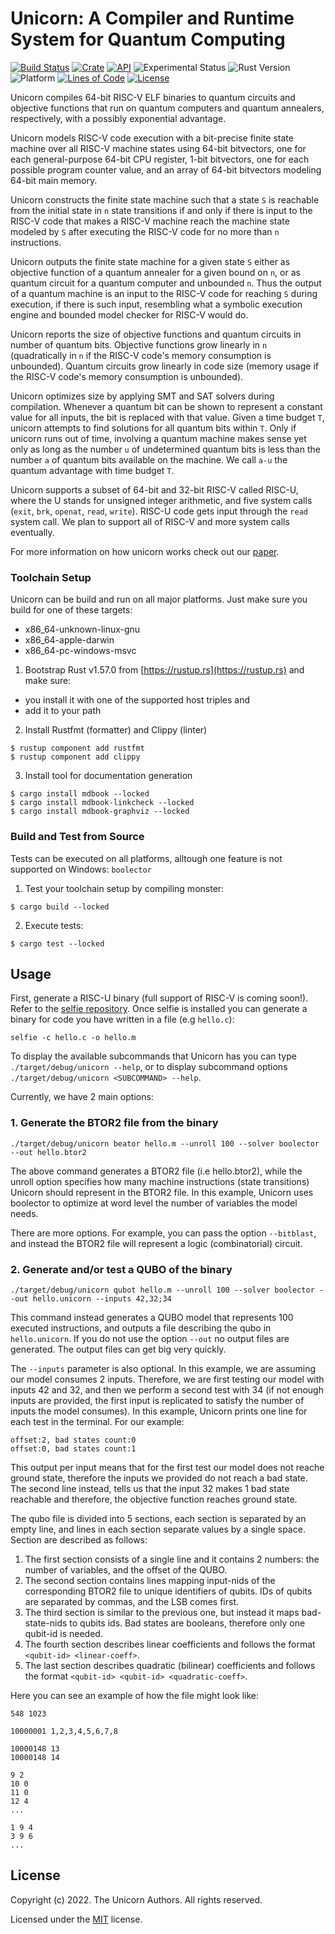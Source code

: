 # Unicorn: A Compiler and Runtime System for Quantum Computing

[![Build Status](https://img.shields.io/github/workflow/status/cksystemsgroup/monster/Test)](https://github.com/cksystemsgroup/monster/actions)
[![Crate](https://img.shields.io/crates/v/monster-rs.svg)](https://crates.io/crates/monster-rs)
[![API](https://docs.rs/monster-rs/badge.svg)](https://docs.rs/monster-rs)
![Experimental Status](https://img.shields.io/badge/status-experimental-yellow.svg)
![Rust Version](https://img.shields.io/badge/Rust-v1.57.0-yellow)
![Platform](https://img.shields.io/badge/platform-linux%20%7C%20macos%20%7C%20windows-brightgreen)
[![Lines of Code](https://img.shields.io/tokei/lines/github/cksystemsgroup/monster)](https://github.com/cksystemsgroup/monster)
[![License](https://img.shields.io/crates/l/monster-rs)](https://github.com/cksystemsgroup/monster/blob/master/LICENSE)

Unicorn compiles 64-bit RISC-V ELF binaries to quantum circuits and objective functions that run on quantum computers and quantum annealers, respectively, with a possibly exponential advantage.

Unicorn models RISC-V code execution with a bit-precise finite state machine over all RISC-V machine states using 64-bit bitvectors, one for each general-purpose 64-bit CPU register, 1-bit bitvectors, one for each possible program counter value, and an array of 64-bit bitvectors modeling 64-bit main memory.

Unicorn constructs the finite state machine such that a state `S` is reachable from the initial state in `n` state transitions if and only if there is input to the RISC-V code that makes a RISC-V machine reach the machine state modeled by `S` after executing the RISC-V code for no more than `n` instructions.

Unicorn outputs the finite state machine for a given state `S` either as objective function of a quantum annealer for a given bound on `n`, or as quantum circuit for a quantum computer and unbounded `n`. Thus the output of a quantum machine is an input to the RISC-V code for reaching `S` during execution, if there is such input, resembling what a symbolic execution engine and bounded model checker for RISC-V would do.

Unicorn reports the size of objective functions and quantum circuits in number of quantum bits. Objective functions grow linearly in `n` (quadratically in `n` if the RISC-V code's memory consumption is unbounded). Quantum circuits grow linearly in code size (memory usage if the RISC-V code's memory consumption is unbounded).

Unicorn optimizes size by applying SMT and SAT solvers during compilation. Whenever a quantum bit can be shown to represent a constant value for all inputs, the bit is replaced with that value. Given a time budget `T`, unicorn attempts to find solutions for all quantum bits within `T`. Only if unicorn runs out of time, involving a quantum machine makes sense yet only as long as the number `u` of undetermined quantum bits is less than the number `a` of quantum bits available on the machine. We call `a-u` the quantum advantage with time budget `T`.

Unicorn supports a subset of 64-bit and 32-bit RISC-V called RISC-U, where the U stands for unsigned integer arithmetic, and five system calls (`exit`, `brk`, `openat`, `read`, `write`). RISC-U code gets input through the `read` system call. We plan to support all of RISC-V and more system calls eventually.

For more information on how unicorn works check out our [paper](https://arxiv.org/abs/2111.12063).

### Toolchain Setup
Unicorn can be build and run on all major platforms.
Just make sure you build for one of these targets:
 - x86_64-unknown-linux-gnu
 - x86_64-apple-darwin
 - x86_64-pc-windows-msvc

1. Bootstrap Rust v1.57.0 from [https://rustup.rs](https://rustup.rs) and make sure:
 - you install it with one of the supported host triples and 
 - add it to your path
2. Install Rustfmt (formatter) and Clippy (linter)
```
$ rustup component add rustfmt
$ rustup component add clippy
```
3. Install tool for documentation generation
```
$ cargo install mdbook --locked
$ cargo install mdbook-linkcheck --locked
$ cargo install mdbook-graphviz --locked
```

### Build and Test from Source
Tests can be executed on all platforms, alltough one
feature is not supported on Windows: `boolector`

1. Test your toolchain setup by compiling monster:
```
$ cargo build --locked
```
2. Execute tests:
```
$ cargo test --locked
```
## Usage

First, generate a RISC-U binary (full support of RISC-V is coming soon!). Refer to the [selfie repository](https://github.com/cksystemsteaching/selfie). Once selfie is installed you can generate a binary for code you have written in a file (e.g `hello.c`):

```
selfie -c hello.c -o hello.m
```

To display the available subcommands that Unicorn has you can type `./target/debug/unicorn --help`, or to display subcommand options `./target/debug/unicorn <SUBCOMMAND> --help`.

Currently, we have 2 main options:
### 1. Generate the BTOR2 file from the binary
```
./target/debug/unicorn beator hello.m --unroll 100 --solver boolector --out hello.btor2
```
The above command generates a BTOR2 file (i.e hello.btor2), while the unroll option specifies how many machine instructions (state transitions) Unicorn should represent in the BTOR2 file. In this example, Unicorn uses boolector to optimize at word level the number of variables the model needs. 

There are more options. For example, you can pass the option `--bitblast`, and instead the BTOR2 file will represent a logic (combinatorial) circuit.


### 2. Generate and/or test a QUBO of the binary
```
./target/debug/unicorn qubot hello.m --unroll 100 --solver boolector --out hello.unicorn --inputs 42,32;34
```
This command instead generates a QUBO model that represents 100 executed instructions, and outputs a file describing the qubo in `hello.unicorn`. If you do not use the option `--out` no output files are generated. The output files can get big very quickly.

The `--inputs` parameter is also optional. In this example, we are assuming our model consumes 2 inputs. Therefore, we are first testing our model with inputs 42 and 32, and then we perform a second test with 34 (if not enough inputs are provided, the first input is replicated to satisfy the number of inputs the model consumes). In this example, Unicorn prints one line for each test in the terminal. For our example:

```
offset:2, bad states count:0
offset:0, bad states count:1
```

This output per input means that for the first test our model does not reache ground state, therefore the inputs we provided do not reach a bad state. The second line instead, tells us that the input 32 makes 1 bad state reachable and therefore, the objective function reaches ground state.

The qubo file is divided into 5 sections, each section is separated by an empty line, and lines in each section separate values by a single space. Section are described as follows:

1. The first section consists of a single line and it contains 2 numbers: the number of variables, and the offset of the QUBO. 
2. The second section contains lines mapping input-nids of the corresponding BTOR2 file to unique identifiers of qubits. IDs of qubits are separated by commas, and the LSB comes first.
3. The third section is similar to the previous one, but instead it maps bad-state-nids to qubits ids. Bad states are booleans, therefore only one qubit-id is needed.
4. The fourth section describes linear coefficients and follows the format `<qubit-id> <linear-coeff>`.
5. The last section describes quadratic (bilinear) coefficients and follows the format `<qubit-id> <qubit-id> <quadratic-coeff>`.

Here you can see an example of how the file might look like:

```
548 1023

10000001 1,2,3,4,5,6,7,8

10000148 13
10000148 14

9 2
10 0
11 0
12 4
...

1 9 4
3 9 6
...
```

## License

Copyright (c) 2022. The Unicorn Authors. All rights reserved.

Licensed under the [MIT](LICENSE) license.
